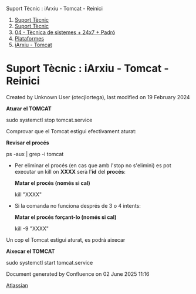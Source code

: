 Suport Tècnic : iArxiu - Tomcat - Reinici  

1.  [Suport Tècnic](index.md)
2.  [Suport Tècnic](13893782.md)
3.  [04 - Tècnica de sistemes + 24x7 + Padró](26313202.md)
4.  [Plataformes](Plataformes_41520520.md)
5.  [iArxiu - Tomcat](iArxiu---Tomcat_100009371.md)

Suport Tècnic : iArxiu - Tomcat - Reinici
=========================================

Created by Unknown User (otecjlortega), last modified on 19 February 2024

**Aturar el TOMCAT**

sudo systemctl stop tomcat.service

  
Comprovar que el Tomcat estigui efectivament aturat:

**Revisar el procés**

ps -aux | grep -i tomcat

*   Per eliminar el procés (en cas que amb l'stop no s'elimini) es pot executar un kill on **XXXX** serà l'**id** del **procés**:
    
    **Matar el procés (només si cal)**
    
    kill "XXXX"
    
*   Si la comanda no funciona després de 3 o 4 intents:
    
    **Matar el procés forçant-lo (només si cal)**
    
    kill -9 "XXXX"
    

Un cop el Tomcat estigui aturat, es podrà aixecar

**Aixecar el TOMCAT**

sudo systemctl start tomcat.service

  

Document generated by Confluence on 02 June 2025 11:16

[Atlassian](http://www.atlassian.com/)